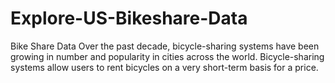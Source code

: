 # Explore-US-Bikeshare-Data
Bike Share Data Over the past decade, bicycle-sharing systems have been growing in number and popularity in cities across the world. Bicycle-sharing systems allow users to rent bicycles on a very short-term basis for a price.
